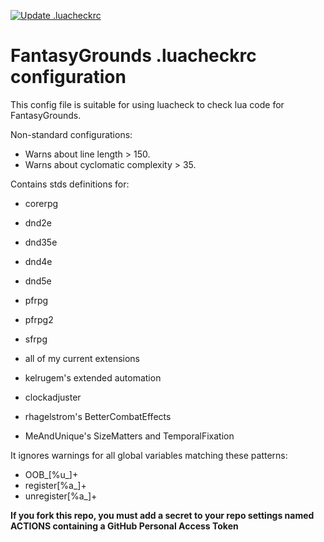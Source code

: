 [![Update .luacheckrc](https://github.com/bmos/FG-luacheck/actions/workflows/main.yml/badge.svg)](https://github.com/bmos/FG-luacheck/actions/workflows/main.yml)

# FantasyGrounds .luacheckrc configuration
This config file is suitable for using luacheck to check lua code for FantasyGrounds.

Non-standard configurations:
* Warns about line length > 150.
* Warns about cyclomatic complexity > 35.

Contains stds definitions for:
* corerpg
* dnd2e
* dnd35e
* dnd4e
* dnd5e
* pfrpg
* pfrpg2
* sfrpg

* all of my current extensions
* kelrugem's extended automation
* clockadjuster
* rhagelstrom's BetterCombatEffects
* MeAndUnique's SizeMatters and TemporalFixation

It ignores warnings for all global variables matching these patterns:
* OOB_[%u_]+
* register[%a_]+
* unregister[%a_]+

**If you fork this repo, you must add a secret to your repo settings named ACTIONS containing a GitHub Personal Access Token**
